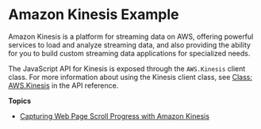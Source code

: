 # Amazon Kinesis Example<a name="kinesis-examples"></a>

Amazon Kinesis is a platform for streaming data on AWS, offering powerful services to load and analyze streaming data, and also providing the ability for you to build custom streaming data applications for specialized needs\.



The JavaScript API for Kinesis is exposed through the `AWS.Kinesis` client class\. For more information about using the Kinesis client class, see [Class: AWS\.Kinesis](https://docs.aws.amazon.com/AWSJavaScriptSDK/latest/AWS/Kinesis.html) in the API reference\.

**Topics**
+ [Capturing Web Page Scroll Progress with Amazon Kinesis](kinesis-examples-capturing-page-scrolling.md)